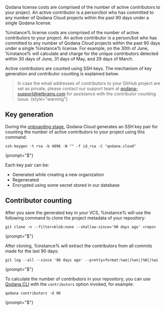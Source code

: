 [//]: # (title: Contributor counting)

<link-summary>Qodana license costs are comprised of the number of active contributors to your project. An active 
contributor is a person/bot who has committed to any number of Qodana Cloud projects within the past 90 days under a 
single Qodana license.</link-summary>

%instance% license costs are comprised of the number of active contributors to your project. An active contributor is a 
person/bot who has committed to any number of Qodana Cloud projects within the past 90 days under a single 
%instance% license. For example, on the 30th of June, %instance% will calculate and charge for the unique contributors 
detected within 30 days of June, 31 days of May, and 29 days of March. 

Active contributors are counted using SSH keys. The mechanism of key generation and contributor counting
is explained below.

> In case the email addresses of contributors to your GitHub project are set as private, please contact our support team at 
> <a href="mailto:qodana-support@jetbrains.com">qodana-support@jetbrains.com</a> for assistance with the contributor counting issue.
> {style="warning"}

## Key generation

During the [onboarding stage](cloud-onboarding.md), Qodana Cloud generates an SSH key pair for counting the number of 
active contributors to your project using this command:

```shell
ssh-keygen -t rsa -b 4096 -N "" -f id_rsa -C "qodana.cloud"
```
{prompt="$"}

Each key pair can be:

* Generated while creating a new organization
* Regenerated
* Encrypted using some secret stored in our database 

## Contributor counting

After you save the generated key in your VCS, %instance% will use the following command to clone the project metadata 
of your repository: 

```shell
git clone -n --filter=blob:none --shallow-since='90 days ago' <repo>
```
{prompt="$"}

After cloning, %instance% will extract the contributors from all commits made for the last 90 days: 

```shell
git log --all --since '90 days ago' --pretty=format:%ae||%an||%H||%ai
```
{prompt="$"}

To calculate the number of contributors in your repository, you can use 
[Qodana CLI](https://github.com/JetBrains/qodana-cli#contributors) with the `contributors` option invoked, for example:

```shell
qodana contributors -d 90
```
{prompt="$"}


